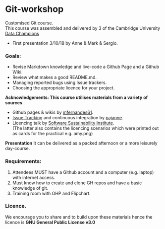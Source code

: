 # Git-workshop
Customised Git course.  
This course was assembled and delivered by 3 of the Cambridge University [Data Champions](https://www.data.cam.ac.uk/intro-data-champions)
* First presentation 3/10/18 by Anne & Mark & Sergio.  

### Goals:

* Revise Markdown knowledge and live-code a Github Page and a Github Wiki.   
* Review what makes a good README.md.   
* Managing reported bugs using Issue trackers.  
* Choosing the appropriate licence for your project.   

__Acknowledgements: This course utilises materials from a variety of sources__ .   
* Github pages & wikis by [mfernandes61](https://github.com/mfernandes61).   
* [Issue Tracking](issue-tracking.md) and continuous integration by [pajanne](https://github.com/pajanne).   
* Licencing talk by [Software Sustainability Institute](https://www.software.ac.uk).  
(The latter also contains the licencing scenarios which were printed out as cards for the practical e.g. amy.png)

__Presentation__
It can be delivered as a packed afternoon or a more leisurely day-course.   

### Requirements:   
1. Attendees MUST have a Github account and a computer (e.g. laptop) with internet access.  
2. Must know how to create and clone GH repos and have a basic knowledge of git.   
3. Training room with OHP and Flipchart.  

### Licence.  
We encourage you to share and to build upon these materials hence the licence is __GNU General Public License v3.0__
